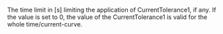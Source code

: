 ﻿The time limit in [s] limiting the application of CurrentTolerance1, if any. If the value is set to 0, the value of the CurrentTolerance1 is valid for the whole time/current-curve.